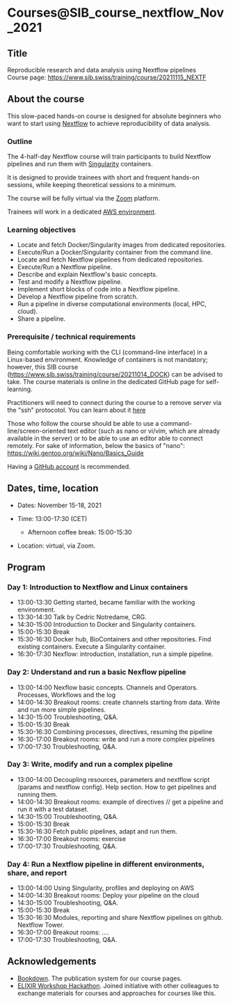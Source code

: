 # Courses@SIB_course_nextflow_Nov_2021

## Title

Reproducible research and data analysis using Nextflow pipelines
<br>
Course page: https://www.sib.swiss/training/course/20211115_NEXTF

## About the course

This slow-paced hands-on course is designed for absolute beginners who want to start using [Nextflow](https://www.nextflow.io) to achieve reproducibility of data analysis. 


### Outline

The 4-half-day Nextflow course will train participants to build Nextflow pipelines and run them with [Singularity](https://sylabs.io/singularity/)  containers.

It is designed to provide trainees with short and frequent hands-on sessions, while keeping theoretical sessions to a minimum.

The course will be fully virtual via the [Zoom](https://zoom.us/) platform.

Trainees will work in a dedicated [AWS environment](https://en.wikipedia.org/wiki/AWS).


### Learning objectives

* Locate and fetch Docker/Singularity images from dedicated repositories.
* Execute/Run a Docker/Singularity container from the command line.
* Locate and fetch Nextflow pipelines from dedicated repositories.
* Execute/Run a Nextflow pipeline.
* Describe and explain Nextflow's basic concepts.
* Test and modify a Nextflow pipeline.
* Implement short blocks of code into a Nextflow pipeline.
* Develop a Nextflow pipeline from scratch.
* Run a pipeline in diverse computational environments (local, HPC, cloud).
* Share a pipeline.

### Prerequisite / technical requirements

Being comfortable working with the CLI (command-line interface) in a Linux-based environment.
Knowledge of containers is not mandatory; however, this SIB course (https://www.sib.swiss/training/course/20211014_DOCK) can be advised to take. The course materials is online in the dedicated GitHub page for self-learning.

Practitioners will need to connect during the course to a remove server via the "ssh" protocotol. You can learn about it [here](https://www.hostinger.com/tutorials/ssh-tutorial-how-does-ssh-work)

Those who follow the course should be able to use a command-line/screen-oriented text editor (such as nano or vi/vim, which are already available in the server) or to be able to use an editor able to connect remotely. For sake of information, below the basics of "nano":
https://wiki.gentoo.org/wiki/Nano/Basics_Guide

Having a [GitHub account](https://github.com/join) is recommended. 

## Dates, time, location

* Dates: November 15-18, 2021

* Time: 13:00-17:30 (CET)
  * Afternoon coffee break: 15:00-15:30

* Location: virtual, via Zoom.

## Program

### Day 1: Introduction to Nextflow and Linux containers

* 13:00-13:30 Getting started, became familiar with the working environment.
* 13:30-14:30 Talk by Cedric Notredame, CRG.
* 14:30-15:00 Introduction to Docker and Singularity containers.
* 15:00-15:30 Break
* 15:30-16:30 Docker hub, BioContainers and other repositories. Find existing containers. Execute a Singularity container. 
* 16:30-17:30 Nexflow: introduction, installation, run a simple pipeline. 


### Day 2: Understand and run a basic Nexflow pipeline

* 13:00-14:00 Nexflow basic concepts. Channels and Operators. Processes, Workflows and the log
* 14:00-14:30 Breakout rooms: create channels starting from data. Write and run more simple pipelines.
* 14:30-15:00 Troubleshooting, Q&A.
* 15:00-15:30 Break
* 15:30-16:30 Combining processes, directives, resuming the pipeline
* 16:30-17:00 Breakout rooms: write and run a more complex pipelines
* 17:00-17:30 Troubleshooting, Q&A.  

### Day 3: Write, modify and run a complex pipeline 

* 13:00-14:00 Decoupling resources, parameters and nextflow script (params and nextflow config). Help section. How to get pipelines and running them.
* 14:00-14:30 Breakout rooms: example of directives // get a pipeline and run it with a test dataset.
* 14:30-15:00 Troubleshooting, Q&A.
* 15:00-15:30 Break
* 15:30-16:30 Fetch public pipelines, adapt and run them. 
* 16:30-17:00 Breakout rooms: exercise
* 17:00-17:30 Troubleshooting, Q&A. 

### Day 4: Run a Nextflow pipeline in different environments, share, and report

* 13:00-14:00 Using Singularity, profiles and deploying on AWS 
* 14:00-14:30 Breakout rooms: Deploy your pipeline on the cloud 
* 14:30-15:00 Troubleshooting, Q&A.
* 15:00-15:30 Break
* 15:30-16:30 Modules, reporting and share Nextflow pipelines on github. Nextflow Tower.
* 16:30-17:00 Breakout rooms: .... 
* 17:00-17:30 Troubleshooting, Q&A.  





## Acknowledgements

* [Bookdown](https://bookdown.org/). The publication system for our course pages.
* [ELIXIR Workshop Hackathon](https://github.com/vibbits/containers-workflow-hackathon). Joined initiative with other colleagues to exchange materials for courses and approaches for courses like this.
